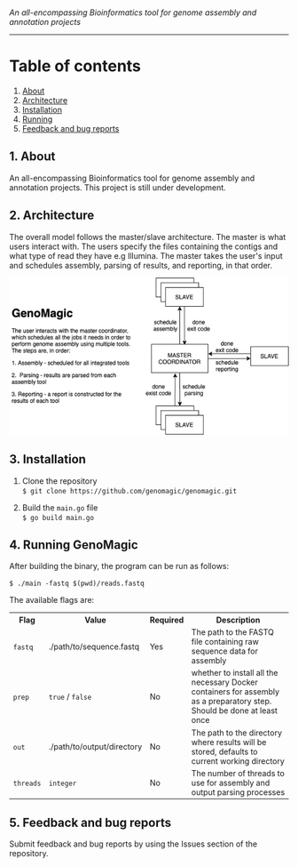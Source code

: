 <p style="align-content: center">
    <img src="https://user-images.githubusercontent.com/19979068/77257398-9cedfe80-6c39-11ea-890a-9167ffd1b374.png" alt="">
    <br /><i>An all-encompassing Bioinformatics tool for genome assembly and annotation projects</i><br>
</p>

---

# Table of contents

1. [About](#1-about) </br>
1. [Architecture](#2-architecture)
1. [Installation](#3-installation)
1. [Running](#4-running-genomagic)
1. [Feedback and bug reports](#5-feedback-and-bug-reports)

## 1. About

An all-encompassing Bioinformatics tool for genome assembly and annotation projects. 
This project is still under development. 


## 2. Architecture

The overall model follows the master/slave architecture. The master is what users interact with. 
The users specify the files containing the contigs and what type of read they have e.g Illumina. 
The master takes the user's input and schedules assembly, parsing of results, and reporting, in that order. 

![](./architecture.png)
 
## 3. Installation

1. Clone the repository  
`$ git clone https://github.com/genomagic/genomagic.git`  

2. Build the `main.go` file  
`$ go build main.go`

## 4. Running GenoMagic

After building the binary, the program can be run as follows:
```
$ ./main -fastq $(pwd)/reads.fastq
```

The available flags are:

<table>
    <tr>
        <th>Flag</th>
        <th>Value</th>
        <th>Required</th>
        <th>Description</th>
    </tr>
    <tr>
        <td><code>fastq</code></td>
        <td>./path/to/sequence.fastq</td>
        <td>Yes</td>
        <td>The path to the FASTQ file containing raw sequence data for assembly</td>
    </tr>
    <tr>
        <td><code>prep</code></td>
        <td><code>true</code> / <code>false</code></td>
        <td>No</td>
        <td>whether to install all the necessary Docker containers for assembly as a preparatory step. 
            Should be done at least once</td>
    </tr>
    <tr>
        <td><code>out</code></td>
        <td>./path/to/output/directory</td>
        <td>No</td>
        <td>The path to the directory where results will be stored, defaults to current working directory</td>
    </tr>
    <tr>
        <td><code>threads</code></td>
        <td><code>integer</code></td>
        <td>No</td>
        <td>The number of threads to use for assembly and output parsing processes</td>
    </tr>
</table>

## 5. Feedback and bug reports
Submit feedback and bug reports by using the Issues section of the repository.

